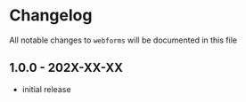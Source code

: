 # Changelog

All notable changes to `webforms` will be documented in this file

## 1.0.0 - 202X-XX-XX

- initial release
